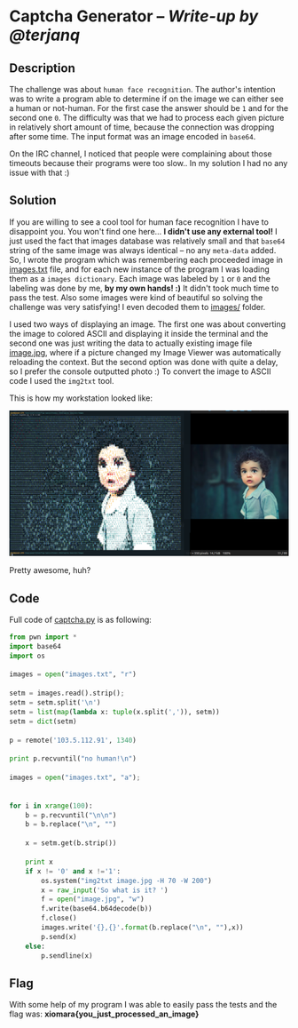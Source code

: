 # Captcha Generator &ndash; *Write-up by @terjanq*

## Description
The challenge was about `human face recognition`. The author's intention was to write a program able to determine if on the image we can either see a human or not-human. For the first case the answer should be `1` and for the second one `0`. The difficulty was that we had to process each given picture in relatively short amount of time, because the connection was dropping after some time. The input format was an image encoded in `base64`.  

On the IRC channel, I noticed that people were complaining about those timeouts because their programs were too slow.. In my solution I had no any issue with that :)

## Solution
If you are willing to see a cool tool for human face recognition I have to disappoint you. You won't find one here... **I didn't use any external tool!** I just used the fact that images database was relatively small and that `base64` string of the same image was always identical &ndash; no any `meta-data` added.  
So, I wrote the program which was remembering each proceeded image in [images.txt] file, and for each new instance of the program I was loading them as a `images dictionary`. Each image was labeled by `1` or `0` and the labeling was done by me, **by my own hands! :)** It didn't took much time to pass the test. Also some images were kind of beautiful so solving the challenge was very satisfying! I even decoded them to [images/] folder.  

I used two ways of displaying an image. The first one was about converting the image to colored ASCII and displaying it inside the terminal and the second one was just writing the data to actually existing image file [image.jpg], where if a picture changed my Image Viewer was automatically reloading the context. But the second option was done with quite a delay, so I prefer the console outputted photo :) To convert the image to ASCII code I used the `img2txt` tool. 

This is how my workstation looked like:

![workstation.png]

Pretty awesome, huh? 


## Code

Full code of [captcha.py] is as following:
```python
from pwn import *
import base64
import os

images = open("images.txt", "r")

setm = images.read().strip();
setm = setm.split('\n')
setm = list(map(lambda x: tuple(x.split(',')), setm))
setm = dict(setm)

p = remote('103.5.112.91', 1340)

print p.recvuntil("no human!\n")

images = open("images.txt", "a");


for i in xrange(100):
    b = p.recvuntil("\n\n")
    b = b.replace("\n", "")

    x = setm.get(b.strip())
 
    print x
    if x != '0' and x !='1':
        os.system("img2txt image.jpg -H 70 -W 200")
        x = raw_input('So what is it? ')
        f = open("image.jpg", "w")
        f.write(base64.b64decode(b))
        f.close()
        images.write('{},{}'.format(b.replace("\n", ""),x))
        p.send(x)
    else:
        p.sendline(x)
```


## Flag
With some help of my program I was able to easily pass the tests and the flag was: **xiomara{you_just_processed_an_image}**


[workstation.png]: <./workstation.png>
[images/]: <./images/>
[captcha.py]: <./captcha.py>
[image.jpg]: <./image.jpg>
[images.txt]: <./images.txt>